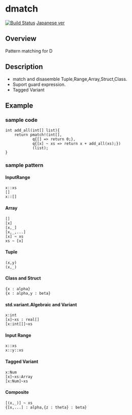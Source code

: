 # dmatch
[![Build Status](https://travis-ci.org/namachan10777/dmatch.svg?branch=master)](https://travis-ci.org/namachan10777/dmatch)
[Japanese ver](./README.ja.md)
## Overview
Pattern matching for D
## Description
* match and disasemble Tuple,Range,Array,Struct,Class.
* Suport guard expression.
* Tagged Variant

## Example
### sample code
```
int add_all(int[] list){
	return pmatch!(int[],
			q{[] => return 0;},
			q{[x] ~ xs => return x + add_all(xs);})
			(list);
}
```
### sample pattern
#### InputRange
```
x::xs
[]
x::[]
```
#### Array
```
[]
[x]
[x,_]
[x,_,...]
[x] ~ xs
xs ~ [x]
```
#### Tuple
```
(x,y)
(x,_)
```
#### Class and Struct
```
{x : alpha}
{x : alpha,y : beta}
```
#### std.variant.Algebraic and Variant
```
x:int
[x]~xs : real[]
[x:int[]]~xs
```
#### Input Range
```
x::xs
x::y::xs
```
#### Tagged Variant
```
x:Num
[x]~xs:Array
[x:Num]~xs
```
#### Composite
```
[(x,_)] ~ xs
{[x,...] : alpha,{z : theta} : beta}
```
